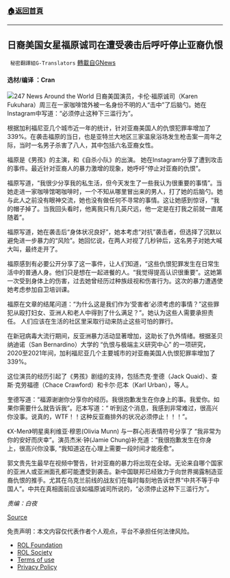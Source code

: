 ###  [:house:返回首頁](https://github.com/ourhimalayas/txt)
---


## 日裔美国女星福原诚司在遭受袭击后呼吁停止亚裔仇恨
` 秘密翻譯組G-Translators` [轉載自GNews](https://gnews.org/zh-hans/2187313/)

#### 选材/编译 ：Cran
![](https://assets.gnews.org/wp-content/uploads/2022/03/16476188791.png)247 News Around the World
日裔美国演员，卡伦·福原诚司（Karen Fukuhara）周三在一家咖啡馆外被一名身份不明的人“击中”了后脑勺。她在Instagram中写道：“必须停止这种下三滥行为”。

根据加利福尼亚几个城市近一年的统计，针对亚裔美国人的仇恨犯罪率增加了339%。在袭击福原的当日，也是亚特兰大地区三家温泉浴场发生枪击案一周年之际，当时一名男子杀害了八人，其中包括六名亚裔女性。

福原是《男孩》的主演，和《自杀小队》的出演。 她在Instagram分享了遭到攻击的事件。最近针对亚裔人的暴力激增的现象，她呼吁“停止对亚裔的仇恨”。

福原写道，“我很少分享我的私生活，但今天发生了一些我认为很重要的事情”。当她走进一家咖啡馆喝咖啡时，一个不知从哪里冒出来的男人，打了她的后脑勺。她与此人之前没有眼神交流，她也没有做任何不寻常的事情。这让她感到惊讶，“我的帽子掉了。当我回头看时，他离我只有几英尺远，他一定是在打我之前就一直尾随着”。

福原写道，她在袭击后“身体状况良好”，她本考虑“对抗”袭击者，但选择了沉默以避免进一步暴力的“风险”。她回忆说，在两人对视了几秒钟后，这名男子对她大喊大叫，最终走开了。

福原感到有必要公开分享了这一事件，让人们知道，“这些仇恨犯罪发生在日常生活中的普通人身。他们只是想在一起进餐的人。“我觉得提高认识很重要”。这她第一次受到身体上的伤害，过去她曾经历过种族歧视和伤害行为。这次的暴力遭遇使她考虑参加自卫培训课。

福原在文章的结尾问道：“为什么这是我们作为‘受害者’必须考虑的事情？”这些罪犯从殴打妇女、亚洲人和老人中得到了什么满足？”。她认为这些人需要承担责任。 人们应该在生活的社区里采取行动来防止这些可怕的罪行。

在新冠病毒大流行期间，反亚洲暴力活动显著增加，这助长了仇外情绪。根据圣贝纳迪诺（San Bernardino）大学的 “仇恨与极端主义研究中心” 的一项研究，2020至2021年间，加利福尼亚几个主要城市的对亚裔美国人仇恨犯罪率增加了339%。

这位演员的经历引起了《男孩》剧组的支持，包括杰克·奎德（Jack Quaid）、查斯·克劳福德（Chace Crawford）和卡尔·厄本（Karl Urban），等人。

奎德写道：“福源谢谢你分享你的经历。我很抱歉发生在你身上的事。我爱你。如果你需要什么就告诉我”。厄本写道：“ 听到这个消息，我感到非常难过，很高兴你没事。说真的，WTF！！这种反亚裔排外的状况必须停止！！！”。

《X-Men》明星奥利维亚·穆恩(Olivia Munn) 与一群心形表情符号分享了 “我非常为你的安好而庆幸”。演员杰米·钟(Jamie Chung)补充道：“我很抱歉发生在你身上，很高兴你没事, “我知道这在心理上需要一段时间才能痊愈”。

郭文贵先生最早在视频中警告，针对亚裔的暴力将出现在全球。无论来自哪个国家的亚洲人或亚洲面孔都可能遭受到袭击。新中国联邦已经致力于向世界揭露制造亚裔仇恨的推手。尤其在乌克兰前线的战友们在每时每刻地告诉世界“中共不等于中国人”。中共在真相面前应该如福原诚司所说的，“必须停止这种下三滥行为”。

*责编：白夜*

[Source](https://www.huffpost.com/entry/the-boys-star-karen-fukuhara-calls-to-stop-asian-hate-after-being-physically-attacked_n_623364bde4b009ab92f55539)



 

免责声明：本文内容仅代表作者个人观点，平台不承担任何法律风险。

- [ROL Foundation](https://rolfoundation.org/)
- [ROL Society](https://rolsociety.org/)
- [Terms of use](https://gnews.org/terms-of-use-3/)
- [Privacy Policy](https://gnews.org/privacy-policy/)
